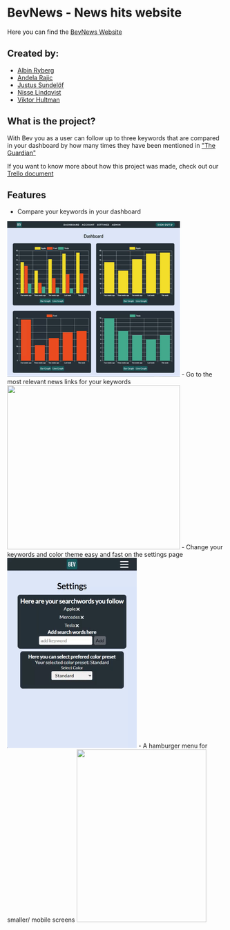 # BevNews - News hits website
Here you can find the [BevNews Website](http://bevnews.surge.sh/landing)

## Created by: 
- [Albin Ryberg](https://github.com/AlbinR)
- [Andela Rajic](https://github.com/andelarajic)
- [Justus Sundelöf](https://github.com/justussundelof)
- [Nisse Lindqvist](https://github.com/kavorca92)
- [Viktor Hultman](https://github.com/Viktor-Hultman)

## What is the project?
With Bev you as a user can follow up to three keywords that are compared in your dashboard by how many times they have been mentioned in ["The Guardian"](https://www.theguardian.com/international)

If you want to know more about how this project was made, check out our [Trello document](https://trello.com/b/4f9jQr7A/fe20tp2bev9)

## Features
- Compare your keywords in your dashboard
<img src="https://github.com/Viktor-Hultman/BevNews/blob/master/public/readmegifs/graph%20showcase%20gif.gif" width="400" height="360" />
- Go to the most relevant news links for your keywords
<img src="https://github.com/Viktor-Hultman/fe20tp2_bev_9/blob/master/public/readmegifs/clickable%20top%20headlines%20gif.gif" width="400" height="380" /> 
- Change your keywords and color theme easy and fast on the settings page
<img src="https://github.com/Viktor-Hultman/BevNews/blob/master/public/readmegifs/theme%20and%20search%20change.gif" width="300" height="440" />
- A hamburger menu for smaller/ mobile screens
<img src="https://github.com/Viktor-Hultman/fe20tp2_bev_9/blob/master/public/readmegifs/mobile%20hamburger%20gif.gif" width="300" height="400" />  

